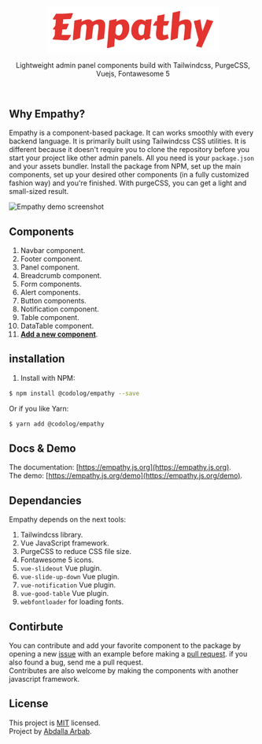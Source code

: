 <p align="center">
    <img src="src/images/empathy.svg?sanitize=true" alt="Empathy" title="Empathy" width="350"/>
</p>
<p align="center">Lightweight admin panel components build with Tailwindcss, PurgeCSS, Vuejs, Fontawesome 5</p>
<br>

## Why Empathy?
Empathy is a component-based package. It can works smoothly with every backend language. It is primarily built using Tailwindcss CSS utilities. It is different because it doesn't require you to clone the repository before you start your project like other admin panels. All you need is your `package.json` and your assets bundler. Install the package from NPM, set up the main components, set up your desired other components (in a fully customized fashion way) and you're finished. With purgeCSS, you can get a light and small-sized result.


![Empathy demo screenshot](https://raw.githubusercontent.com/the94air/empathy/new/src/images/empathy-screenshopt.png)

## Components
1. Navbar component.
2. Footer component.
3. Panel component.
4. Breadcrumb component.
5. Form components.
6. Alert components.
7. Button components.
8. Notification component.
9. Table component.
10. DataTable component.
11. [**Add a new component**](#contirbute).

## installation
1. Install with NPM:
```bash
$ npm install @codolog/empathy --save
```
Or if you like Yarn:
```bash
$ yarn add @codolog/empathy
```

## Docs & Demo
The documentation: [https://empathy.js.org](https://empathy.js.org).  
The demo: [https://empathy.js.org/demo](https://empathy.js.org/demo).

## Dependancies
Empathy depends on the next tools:
1. Tailwindcss library.
2. Vue JavaScript framework.
3. PurgeCSS to reduce CSS file size.
4. Fontawesome 5 icons.
5. `vue-slideout` Vue plugin.
6. `vue-slide-up-down` Vue plugin.
7. `vue-notification` Vue plugin.
8. `vue-good-table` Vue plugin.
9. `webfontloader` for loading fonts.

## Contirbute
You can contribute and add your favorite component to the package by opening a new [issue](https://github.com/the94air/empathy/issues) with an example before making a [pull request](https://github.com/the94air/empathy/pulls). if you also found a bug, send me a pull request.  
Contributes are also welcome by making the components with another javascript framework.

## License
This project is [MIT](https://github.com/the94air/empathy/blob/master/LICENSE) licensed.  
Project by [Abdalla Arbab](https://abdalla.js.org).